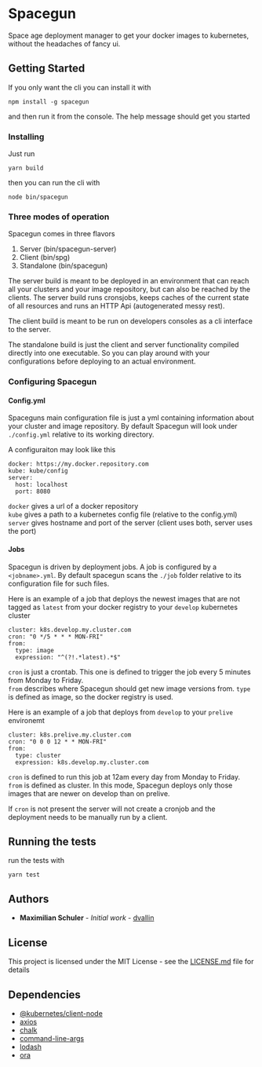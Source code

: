 # Spacegun

Space age deployment manager to get your docker images to kubernetes, without the headaches of fancy ui.

## Getting Started

If you only want the cli you can install it with

```
npm install -g spacegun
```

and then run it from the console. The help message should get you started

### Installing

Just run 

```
yarn build
```

then you can run the cli with

```
node bin/spacegun
```

### Three modes of operation

Spacegun comes in three flavors
1. Server (bin/spacegun-server)
2. Client (bin/spg)
3. Standalone (bin/spacegun)

The server build is meant to be deployed in an environment that can reach all your clusters and your image repository, but can also be reached by the clients. The server build runs cronsjobs, keeps caches of the current state of all resources and runs an HTTP Api (autogenerated messy rest).

The client build is meant to be run on developers consoles as a cli interface to the server.

The standalone build is just the client and server functionality compiled directly into one executable. So you can play around with your configurations before deploying to an actual environment.

### Configuring Spacegun

#### Config.yml
Spaceguns main configuration file is just a yml containing information about your cluster and image repository. By default Spacegun will look under `./config.yml` relative to its working directory.

A configuraiton may look like this

```
docker: https://my.docker.repository.com
kube: kube/config
server:
  host: localhost
  port: 8080
```

`docker` gives a url of a docker repository  
`kube` gives a path to a kubernetes config file (relative to the config.yml)  
`server` gives hostname and port of the server (client uses both, server uses the port)

#### Jobs

Spacegun is driven by deployment jobs. A job is configured by a `<jobname>.yml`. By default spacegun scans the `./job` folder relative to its configuration file for such files.

Here is an example of a job that deploys the newest images that are not tagged as `latest` from your docker registry to your `develop` kubernetes cluster
```
cluster: k8s.develop.my.cluster.com
cron: "0 */5 * * * MON-FRI"
from: 
  type: image
  expression: "^(?!.*latest).*$"
```
`cron` is just a crontab. This one is defined to trigger the job every 5 minutes from Monday to Friday.  
`from` describes where Spacegun should get new image versions from. `type` is defined as image, so the docker registry is used.

Here is an example of a job that deploys from `develop` to your `prelive` environemt
```
cluster: k8s.prelive.my.cluster.com
cron: "0 0 0 12 * * MON-FRI"
from:
  type: cluster
  expression: k8s.develop.my.cluster.com
```
`cron` is defined to run this job at 12am every day from Monday to Friday.  
`from` is defined as cluster. In this mode, Spacegun deploys only those images that are newer on develop than on prelive.

If `cron` is not present the server will not create a cronjob and the deployment needs to be manually run by a client.

## Running the tests

run the tests with

```
yarn test
```

## Authors

* **Maximilian Schuler** - *Initial work* - [dvallin](https://github.com/dvallin)


## License

This project is licensed under the MIT License - see the [LICENSE.md](LICENSE.md) file for details

## Dependencies

* [@kubernetes/client-node](https://github.com/kubernetes-client/javascript)
* [axios](https://github.com/axios/axios)
* [chalk](https://github.com/chalk/chalk)
* [command-line-args](https://github.com/75lb/command-line-args)
* [lodash](https://github.com/lodash/lodash)
* [ora](https://github.com/sindresorhus/ora)
